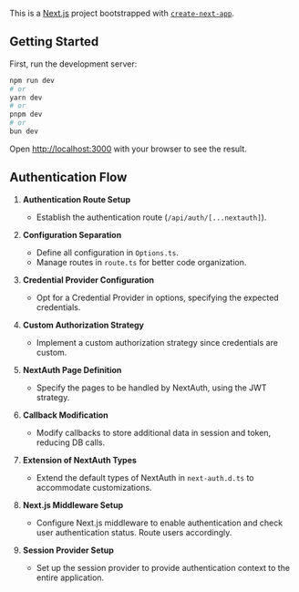 This is a [Next.js](https://nextjs.org/) project bootstrapped with [`create-next-app`](https://github.com/vercel/next.js/tree/canary/packages/create-next-app).

## Getting Started

First, run the development server:

```bash
npm run dev
# or
yarn dev
# or
pnpm dev
# or
bun dev
```

Open [http://localhost:3000](http://localhost:3000) with your browser to see the result.

## Authentication Flow

1. **Authentication Route Setup**
   - Establish the authentication route (`/api/auth/[...nextauth]`).

2. **Configuration Separation**
   - Define all configuration in `Options.ts`.
   - Manage routes in `route.ts` for better code organization.

3. **Credential Provider Configuration**
   - Opt for a Credential Provider in options, specifying the expected credentials.

4. **Custom Authorization Strategy**
   - Implement a custom authorization strategy since credentials are custom.

5. **NextAuth Page Definition**
   - Specify the pages to be handled by NextAuth, using the JWT strategy.

6. **Callback Modification**
   - Modify callbacks to store additional data in session and token, reducing DB calls.

7. **Extension of NextAuth Types**
   - Extend the default types of NextAuth in `next-auth.d.ts` to accommodate customizations.

8. **Next.js Middleware Setup**
   - Configure Next.js middleware to enable authentication and check user authentication status. Route users accordingly.

9. **Session Provider Setup**
   - Set up the session provider to provide authentication context to the entire application.


